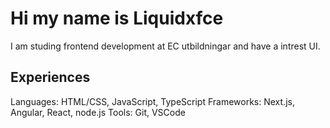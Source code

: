 # Hi my name is Liquidxfce

I am studing frontend development at EC utbildningar and have a intrest UI.

## Experiences 

Languages: HTML/CSS, JavaScript, TypeScript
Frameworks: Next.js, Angular, React, node.js
Tools: Git, VSCode